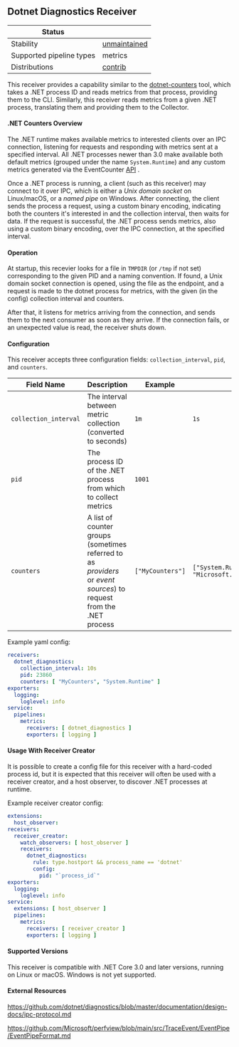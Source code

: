 ## Dotnet Diagnostics Receiver

| Status                   |                |
| ------------------------ |----------------|
| Stability                | [unmaintained] |
| Supported pipeline types | metrics        |
| Distributions            | [contrib]      |

This receiver provides a capability similar to the
[dotnet-counters](https://docs.microsoft.com/en-us/dotnet/core/diagnostics/dotnet-counters)
tool, which takes a .NET process ID and reads metrics from that process,
providing them to the CLI. Similarly, this receiver reads metrics from a given
.NET process, translating them and providing them to the Collector.

#### .NET Counters Overview

The .NET runtime makes available metrics to interested clients over an IPC
connection, listening for requests and responding with metrics sent at a
specified interval. All .NET processes newer than 3.0 make available both
default metrics (grouped under the name `System.Runtime`) and any custom metrics
generated via the EventCounter
[API](https://docs.microsoft.com/en-us/dotnet/api/system.diagnostics.tracing.eventcounter?view=net-5.0)
.

Once a .NET process is running, a client (such as this receiver) may connect to
it over IPC, which is either a _Unix domain socket_ on Linux/macOS, or a _named
pipe_ on Windows. After connecting, the client sends the process a request,
using a custom binary encoding, indicating both the counters it's interested in
and the collection interval, then waits for data. If the request is successful,
the .NET process sends metrics, also using a custom binary encoding, over the
IPC connection, at the specified interval.

#### Operation

At startup, this recevier looks for a file in `TMPDIR` (or `/tmp` if not set)
corresponding to the given PID and a naming convention. If found, a Unix domain
socket connection is opened, using the file as the endpoint, and a request is
made to the dotnet process for metrics, with the given (in the config)
collection interval and counters.

After that, it listens for metrics arriving from the connection, and sends them
to the next consumer as soon as they arrive. If the connection fails, or an
unexpected value is read, the receiver shuts down.

#### Configuration

This receiver accepts three configuration fields: `collection_interval`,
`pid`, and `counters`.

| Field Name | Description | Example | Default |
| ---------- | ----------- | ------- | ------- |
| `collection_interval` | The interval between metric collection (converted to seconds) | `1m` | `1s`
| `pid` | The process ID of the .NET process from which to collect metrics | `1001` | |
| `counters` | A list of counter groups (sometimes referred to as _providers_ or _event sources_) to request from the .NET process | `["MyCounters"]` | `["System.Runtime", "Microsoft.AspNetCore.Hosting"]` |

Example yaml config:

```yaml
receivers:
  dotnet_diagnostics:
    collection_interval: 10s
    pid: 23860
    counters: [ "MyCounters", "System.Runtime" ]
exporters:
  logging:
    loglevel: info
service:
  pipelines:
    metrics:
      receivers: [ dotnet_diagnostics ]
      exporters: [ logging ]
```

#### Usage With Receiver Creator

It is possible to create a config file for this receiver with a hard-coded
process id, but it is expected that this receiver will often be used with a
receiver creator, and a host observer, to discover .NET processes at runtime.

Example receiver creator config:

```yaml
extensions:
  host_observer:
receivers:
  receiver_creator:
    watch_observers: [ host_observer ]
    receivers:
      dotnet_diagnostics:
        rule: type.hostport && process_name == 'dotnet'
        config:
          pid: "`process_id`"
exporters:
  logging:
    loglevel: info
service:
  extensions: [ host_observer ]
  pipelines:
    metrics:
      receivers: [ receiver_creator ]
      exporters: [ logging ]
```

#### Supported Versions

This receiver is compatible with .NET Core 3.0 and later versions, running on Linux or
macOS. Windows is not yet supported.

#### External Resources

https://github.com/dotnet/diagnostics/blob/master/documentation/design-docs/ipc-protocol.md

https://github.com/Microsoft/perfview/blob/main/src/TraceEvent/EventPipe/EventPipeFormat.md

[unmaintained]: https://github.com/open-telemetry/opentelemetry-collector#unmaintained
[contrib]: https://github.com/open-telemetry/opentelemetry-collector-releases/tree/main/distributions/otelcol-contrib
